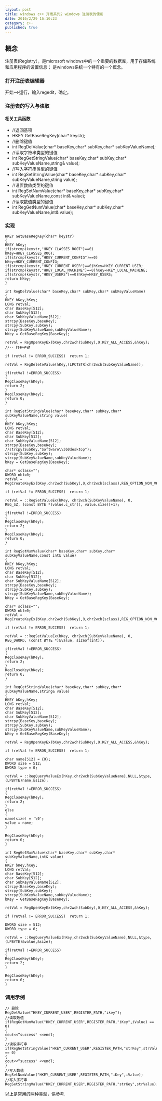 ```yaml
---
layout: post
title: windows c++ 开发系列2 windows 注册表的使用
date: 2016/2/29 16:10:23 
category: c++
published: true
---
```


## 概念 ##
注册表(Registry），是microsoft windows中的一个重要的数据库，用于存储系统和应用程序的设置信息；
是windows系统一个特有的一个概念。

### 打开注册表编辑器 ###
开始-->运行，输入regedit，确定。

### 注册表的写入与读取 ###
#### 相关工具函数 ####
- //返回基项
- HKEY GetBaseRegKey(char* keystr);
- //删除键值
- int RegDelValue(char* baseKey,char* subKey,char* subKeyValueName);
- //读取字符串类型的键值
- int RegGetStringValue(char* baseKey,char* subKey,char* subKeyValueName,string& value);
- //写入字符串类型的键值
- int RegSetStringValue(char* baseKey,char* subKey,char* subKeyValueName,string value);
- //设置数值类型的键值 
- int RegSetNumValue(char* baseKey,char* subKey,char* subKeyValueName,const int& value);
- //读取数值类型的键值 
- int RegGetNumValue(char* baseKey,char* subKey,char* subKeyValueName,int& value);

### 实现 ###
    HKEY GetBaseRegKey(char* keystr)
    {   
    HKEY hKey; 
    if(strcmp(keystr,"HKEY_CLASSES_ROOT")==0)   
    hKey=HKEY_CLASSES_ROOT; 
    if(strcmp(keystr,"HKEY_CURRENT_CONFIG")==0) 
    hKey=HKEY_CURRENT_CONFIG;   
    if(strcmp(keystr,"HKEY_CURRENT_USER")==0)hKey=HKEY_CURRENT_USER; 
    if(strcmp(keystr,"HKEY_LOCAL_MACHINE")==0)hKey=HKEY_LOCAL_MACHINE;   
    if(strcmp(keystr,"HKEY_USERS")==0)hKey=HKEY_USERS;   
    return hKey;
    }

    int RegDelValue(char* baseKey,char* subKey,char* subKeyValueName)
    {
    HKEY bKey,hKey; 
    LONG retVal; 
    char BaseKey[512];   
    char SubKey[512]; 
    char SubKeyValueName[512];   
    strcpy(BaseKey,baseKey); 
    strcpy(SubKey,subKey); 
    strcpy(SubKeyValueName,subKeyValueName);   
    bKey = GetBaseRegKey(BaseKey); 
    
    retVal = RegOpenKeyEx(bKey,chr2wch(SubKey),0,KEY_ALL_ACCESS,&hKey); //-- 打开子键
    
    if (retVal != ERROR_SUCCESS)  return 1;   
    
    retVal = RegDeleteValue(hKey,(LPCTSTR)chr2wch(SubKeyValueName));   
    
    if(retVal !=ERROR_SUCCESS)   
    {
    RegCloseKey(hKey);   
    return 2;   
    }   
    RegCloseKey(hKey);   
    return 0;
    }

    int RegSetStringValue(char* baseKey,char* subKey,char* subKeyValueName,string value)
    {
    HKEY bKey,hKey; 
    LONG retVal; 
    char BaseKey[512];   
    char SubKey[512]; 
    char SubKeyValueName[512];   
    strcpy(BaseKey,baseKey); 
    //strcpy(SubKey,"Software\\360desktop"); 
    strcpy(SubKey,subKey); 
    strcpy(SubKeyValueName,subKeyValueName);   
    bKey = GetBaseRegKey(BaseKey); 
    
    char* sclass="";
    DWORD nbf=0; 
    retVal = RegCreateKeyEx(bKey,chr2wch(SubKey),0,chr2wch(sclass),REG_OPTION_NON_VOLATILE,KEY_ALL_ACCESS,NULL,&hKey,&nbf);
    
    if (retVal != ERROR_SUCCESS)  return 1;   
    
    retVal = ::RegSetValueEx(hKey, chr2wch(SubKeyValueName), 0, 
    REG_SZ, (const BYTE *)value.c_str(), value.size()+1);
    
    if(retVal !=ERROR_SUCCESS)   
    {
    RegCloseKey(hKey);   
    return 2;   
    }   
    RegCloseKey(hKey);   
    return 0;
    }
    
    int RegSetNumValue(char* baseKey,char* subKey,char* subKeyValueName,const int& value)
    {
    HKEY bKey,hKey; 
    LONG retVal; 
    char BaseKey[512];   
    char SubKey[512]; 
    char SubKeyValueName[512];   
    strcpy(BaseKey,baseKey); 
    strcpy(SubKey,subKey); 
    strcpy(SubKeyValueName,subKeyValueName);   
    bKey = GetBaseRegKey(BaseKey); 
    
    char* sclass="";
    DWORD nbf=0; 
    retVal = RegCreateKeyEx(bKey,chr2wch(SubKey),0,chr2wch(sclass),REG_OPTION_NON_VOLATILE,KEY_ALL_ACCESS,NULL,&hKey,&nbf);
    
    if (retVal != ERROR_SUCCESS)  return 1;   
    
    retVal = ::RegSetValueEx(hKey, chr2wch(SubKeyValueName), 0, 
    REG_DWORD, (const BYTE *)&value, sizeof(int));
    
    if(retVal !=ERROR_SUCCESS)   
    {
    RegCloseKey(hKey);   
    return 2;   
    }   
    RegCloseKey(hKey);   
    return 0;
    }
    
    int RegGetStringValue(char* baseKey,char* subKey,char* subKeyValueName,string& value)
    {
    HKEY bKey,hKey; 
    LONG retVal; 
    char BaseKey[512];   
    char SubKey[512]; 
    char SubKeyValueName[512];   
    strcpy(BaseKey,baseKey); 
    strcpy(SubKey,subKey); 
    strcpy(SubKeyValueName,subKeyValueName);   
    bKey = GetBaseRegKey(BaseKey); 
    
    retVal = RegOpenKeyEx(bKey,chr2wch(SubKey),0,KEY_ALL_ACCESS,&hKey);
    
    if (retVal != ERROR_SUCCESS)  return 1;   
    
    char name[512] = {0};
    DWORD size = 512;
    DWORD type = 0;
    
    retVal = ::RegQueryValueEx(hKey,chr2wch(SubKeyValueName),NULL,&type,(LPBYTE)name,&size);
    
    if(retVal !=ERROR_SUCCESS)   
    {
    RegCloseKey(hKey);   
    return 2;   
    } 
    else
    {
    name[size] = '\0';
    value = name;
    }
    
    RegCloseKey(hKey);   
    return 0;
    }
    
    int RegGetNumValue(char* baseKey,char* subKey,char* subKeyValueName,int& value)
    {
    HKEY bKey,hKey; 
    LONG retVal; 
    char BaseKey[512];   
    char SubKey[512]; 
    char SubKeyValueName[512];   
    strcpy(BaseKey,baseKey); 
    strcpy(SubKey,subKey); 
    strcpy(SubKeyValueName,subKeyValueName);   
    bKey = GetBaseRegKey(BaseKey); 
    
    retVal = RegOpenKeyEx(bKey,chr2wch(SubKey),0,KEY_ALL_ACCESS,&hKey);
    
    if (retVal != ERROR_SUCCESS)  return 1;   
    
    DWORD size = 512;
    DWORD type = 0;
    
    retVal = ::RegQueryValueEx(hKey,chr2wch(SubKeyValueName),NULL,&type,(LPBYTE)&value,&size);
    
    if(retVal !=ERROR_SUCCESS)   
    {
    RegCloseKey(hKey);   
    return 2;   
    } 
    
    RegCloseKey(hKey);   
    return 0;
    }

### 调用示例 ###
    // 删除
    RegDelValue("HKEY_CURRENT_USER",REGISTER_PATH,"ikey");
    //读取数值
    if(RegGetNumValue("HKEY_CURRENT_USER",REGISTER_PATH,"iKey",iValue) == 0)
    {
    cout<<“success" <<endl;
    }
    //读取字符串
    if(RegGetStringValue("HKEY_CURRENT_USER",REGISTER_PATH,"strKey",strValue) == 0)
    {
    cout<<“success" <<endl;
    }
    //写入数值 
    RegSetNumValue("HKEY_CURRENT_USER",REGISTER_PATH,"iKey",iValue);
    //写入字符串
    RegSetStringValue("HKEY_CURRENT_USER",REGISTER_PATH,"strKey",strValue);

以上是常用的两种类型，供参考.